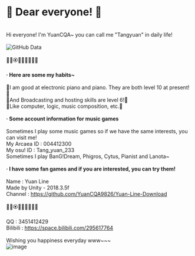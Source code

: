 # 🌸 Dear everyone! 🌸
<br>Hi everyone! I'm YuanCQA~ you can call me "Tangyuan" in daily life!
<br>
<br>![GitHub Data](https://github-readme-stats.vercel.app/api?username=TBOTP2022)
<br>
<br>💐🌸🏵🌹🌺🌻🌼🌷🍁
<br>
<br>**· Here are some my habits~**
<br>
<br>🎹I am good at electronic piano and piano. They are both level 10 at present!🎹
<br>🎤And Broadcasting and hosting skills are level 6!🎤
<br>🎈Like computer, logic, music composition, etc.🎈
<br>
<br>**· Some account information for music games**
<br>
<br>Sometimes I play some music games so if we have the same interests, you can visit me!
<br>My Arcaea ID : 004412300
<br>My osu! ID : Tang_yuan_233
<br>Sometimes I play BanG!Dream, Phigros, Cytus, Pianist and Lanota~
<br>
<br>**· I have some fan games and if you are interested, you can try them!**
<br>
<br>Name : Yuan Line
<br>Made by Unity - 2018.3.5f
<br>Channel : https://github.com/YuanCQA9826/Yuan-Line-Download
<br>
<br>💐🌸🏵🌹🌺🌻🌼🌷🍁
<br>
<br>QQ : 3451412429
<br>Bilibili : https://space.bilibili.com/295617764
<br>
<br>Wishing you happiness everyday www~~~
<br>
![image](https://chinadlrs.com/space/upload/20230110073626.png "My personal setting w")
<!--
**YuanCQA9826/YuanCQA9826** is a ✨ _special_ ✨ repository because its `README.md` (this file) appears on your GitHub profile.

Here are some ideas to get you started:

- 🔭 I’m currently working on ...
- 🌱 I’m currently learning ...
- 👯 I’m looking to collaborate on ...
- 🤔 I’m looking for help with ...
- 💬 Ask me about ...
- 📫 How to reach me: ...
- 😄 Pronouns: ...
- ⚡ Fun fact: ...
-->
